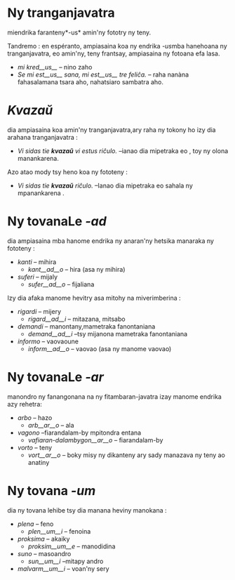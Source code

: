 # Ny tranganjavatra

miendrika faranteny*-us* amin'ny fototry ny teny. 

Tandremo : en espéranto, ampiasaina koa ny endrika *-us*mba hanehoana ny tranganjavatra, eo amin'ny, teny frantsay, ampiasaina ny fotoana efa lasa.

- *mi kred__us__* – nino zaho
- *Se mi est__us__ sana, mi est__us__ tre feliĉa.* – raha nanàna fahasalamana tsara aho, nahatsiaro sambatra aho.

# *Kvazaŭ*

dia ampiasaina koa amin'ny tranganjavatra,ary raha ny tokony ho izy dia arahana tranganjavatra :

- *Vi sidas tie __kvazaŭ__ vi estus riĉulo.* –ianao dia mipetraka eo , toy ny olona manankarena.

Azo atao mody tsy heno koa ny fototeny :

- *Vi sidas tie __kvazaŭ__ riĉulo.* –Ianao dia mipetraka eo sahala ny mpanankarena .
 
# Ny tovanaLe  *-ad*

dia ampiasaina mba hanome endrika ny anaran'ny hetsika manaraka ny fototeny :

- *kanti* – mihira
  - *kant__ad__o* – hira (asa ny mihira)
- *suferi* – mijaly
	- *sufer__ad__o* – fijaliana
	
Izy dia afaka manome hevitry asa mitohy na miverimberina :

- *rigardi* – mijery
  - *rigard__ad__i* – mitazana, mitsabo
- *demandi* – manontany,mametraka fanontaniana
	- *demand__ad__i* –tsy mijanona mametraka fanontaniana 
- *informo* – vaovaoune 
	- *inform__ad__o* – vaovao (asa ny manome vaovao)


# Ny tovanaLe  *-ar*

manondro ny fanangonana na ny fitambaran-javatra izay manome endrika azy rehetra:

- *arbo* – hazo
	- *arb__ar__o* – ala
- *vagono* –fiarandalam-by mpitondra entana 
	- *vafiaran-dalambygon__ar__o* – fiarandalam-by
- *vorto* – teny
	- *vort__ar__o* – boky misy ny dikanteny ary sady manazava ny teny ao anatiny
 

# Ny tovana *-um*

dia ny tovana lehibe tsy dia manana heviny manokana :

- *plena* – feno
  -  *plen__um__i* – fenoina
- *proksima* – akaiky
  -  *proksim__um__e* – manodidina
- *suno* – masoandro 
	- *sun__um__i* –mitapy andro  
- *malvarm__um__i* – voan'ny sery 
